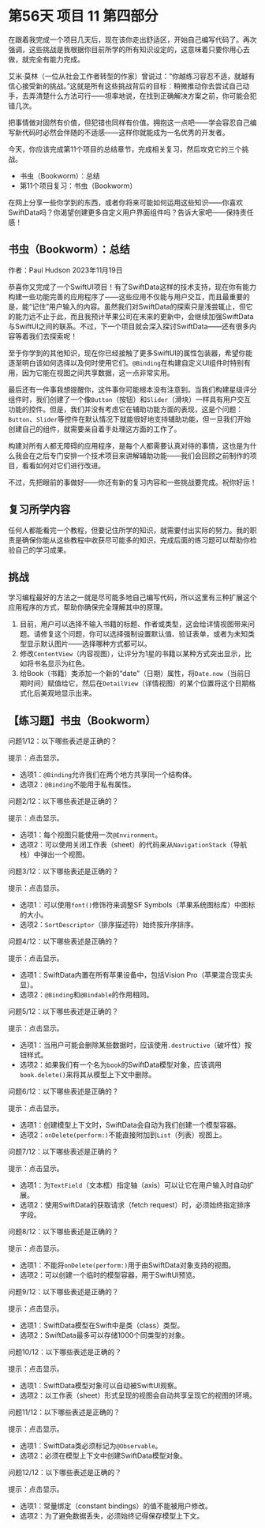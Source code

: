 # 第56天 项目 11 第四部分

在跟着我完成一个项目几天后，现在该你走出舒适区，开始自己编写代码了。再次强调，这些挑战是我根据你目前所学的所有知识设定的，这意味着只要你用心去做，就完全有能力完成。

艾米·莫林（一位从社会工作者转型的作家）曾说过：“你越练习容忍不适，就越有信心接受新的挑战。”这就是所有这些挑战背后的目标：稍微推动你去尝试自己动手，去弄清楚什么方法可行——坦率地说，在找到正确解决方案之前，你可能会犯错几次。

把事情做对固然有价值，但犯错也同样有价值。拥抱这一点吧——学会容忍自己编写新代码时必然会伴随的不适感——这样你就能成为一名优秀的开发者。

今天，你应该完成第11个项目的总结章节，完成相关复习，然后攻克它的三个挑战。
- 书虫（Bookworm）：总结
- 第11个项目复习：书虫（Bookworm）

在网上分享一些你学到的东西，或者你将来可能如何运用这些知识——你喜欢SwiftData吗？你渴望创建更多自定义用户界面组件吗？告诉大家吧——保持责任感！



## 书虫（Bookworm）：总结

作者：Paul Hudson  2023年11月19日

恭喜你又完成了一个SwiftUI项目！有了SwiftData这样的技术支持，现在你有能力构建一些功能完善的应用程序了——这些应用不仅能与用户交互，而且最重要的是，能“记住”用户输入的内容。虽然我们对SwiftData的探索只是浅尝辄止，但它的能力远不止于此，而且我预计苹果公司在未来的更新中，会继续加强SwiftData与SwiftUI之间的联系。不过，下一个项目就会深入探讨SwiftData——还有很多内容等着我们去探索呢！

至于你学到的其他知识，现在你已经接触了更多SwiftUI的属性包装器，希望你能逐渐明白该如何选择以及何时使用它们。`@Binding`在构建自定义UI组件时特别有用，因为它能在视图之间共享数据，这一点非常实用。

最后还有一件事我想提醒你，这件事你可能根本没有注意到。当我们构建星级评分组件时，我们创建了一个像`Button`（按钮）和`Slider`（滑块）一样具有用户交互功能的控件。但是，我们并没有考虑它在辅助功能方面的表现，这是个问题：`Button`、`Slider`等控件在默认情况下就能很好地支持辅助功能，但一旦我们开始创建自己的组件，就需要亲自着手处理这方面的工作了。

构建对所有人都无障碍的应用程序，是每个人都需要认真对待的事情，这也是为什么我会在之后专门安排一个技术项目来讲解辅助功能——我们会回顾之前制作的项目，看看如何对它们进行改进。

不过，先把眼前的事做好——你还有新的复习内容和一些挑战要完成。祝你好运！

## 复习所学内容

任何人都能看完一个教程，但要记住所学的知识，就需要付出实际的努力。我的职责是确保你能从这些教程中收获尽可能多的知识，完成后面的练习题可以帮助你检验自己的学习成果。

## 挑战

学习编程最好的方法之一就是尽可能多地自己编写代码，所以这里有三种扩展这个应用程序的方式，帮助你确保完全理解其中的原理。

1. 目前，用户可以选择不输入书籍的标题、作者或类型，这会给详情视图带来问题。请修复这个问题，你可以选择强制设置默认值、验证表单，或者为未知类型显示默认图片——选择哪种方式都可以。
2. 修改`ContentView`（内容视图），让评分为1星的书籍以某种方式突出显示，比如将书名显示为红色。
3. 给Book（书籍）类添加一个新的“date”（日期）属性，将`Date.now`（当前日期时间）赋值给它，然后在`DetailView`（详情视图）的某个位置将这个日期格式化后美观地显示出来。



## 【练习题】书虫（Bookworm）

问题1/12：以下哪些表述是正确的？

提示：点击显示。

- 选项1：`@Binding`允许我们在两个地方共享同一个结构体。
- 选项2：`@Binding`不能用于私有属性。


问题2/12：以下哪些表述是正确的？

提示：点击显示。

- 选项1：每个视图只能使用一次`@Environment`。
- 选项2：可以使用关闭工作表（sheet）的代码来从`NavigationStack`（导航栈）中弹出一个视图。


问题3/12：以下哪些表述是正确的？

提示：点击显示。

- 选项1：可以使用`font()`修饰符来调整SF Symbols（苹果系统图标库）中图标的大小。
- 选项2：`SortDescriptor`（排序描述符）始终按升序排序。


问题4/12：以下哪些表述是正确的？

提示：点击显示。

- 选项1：SwiftData内置在所有苹果设备中，包括Vision Pro（苹果混合现实头显）。
- 选项2：`@Binding`和`@Bindable`的作用相同。


问题5/12：以下哪些表述是正确的？

提示：点击显示。

- 选项1：当用户可能会删除某些数据时，应该使用`.destructive`（破坏性）按钮样式。
- 选项2：如果我们有一个名为`book`的SwiftData模型对象，应该调用`book.delete()`来将其从模型上下文中删除。


问题6/12：以下哪些表述是正确的？

提示：点击显示。

- 选项1：创建模型上下文时，SwiftData会自动为我们创建一个模型容器。
- 选项2：`onDelete(perform:)`不能直接附加到`List`（列表）视图上。


问题7/12：以下哪些表述是正确的？

提示：点击显示。

- 选项1：为`TextField`（文本框）指定轴（axis）可以让它在用户输入时自动扩展。
- 选项2：使用SwiftData的获取请求（fetch request）时，必须始终指定排序字段。


问题8/12：以下哪些表述是正确的？

提示：点击显示。

- 选项1：不能将`onDelete(perform:)`用于由SwiftData对象支持的视图。
- 选项2：可以创建一个临时的模型容器，用于SwiftUI预览。


问题9/12：以下哪些表述是正确的？

提示：点击显示。

- 选项1：SwiftData模型在Swift中是类（class）类型。
- 选项2：SwiftData最多可以存储1000个同类型的对象。


问题10/12：以下哪些表述是正确的？

提示：点击显示。

- 选项1：SwiftData模型对象可以自动被SwiftUI观察。
- 选项2：以工作表（sheet）形式呈现的视图会自动共享呈现它的视图的环境。


问题11/12：以下哪些表述是正确的？

提示：点击显示。

- 选项1：SwiftData类必须标记为`@Observable`。
- 选项2：必须在模型上下文中创建SwiftData模型对象。


问题12/12：以下哪些表述是正确的？

提示：点击显示。

- 选项1：常量绑定（constant bindings）的值不能被用户修改。
- 选项2：为了避免数据丢失，必须始终记得保存模型上下文。